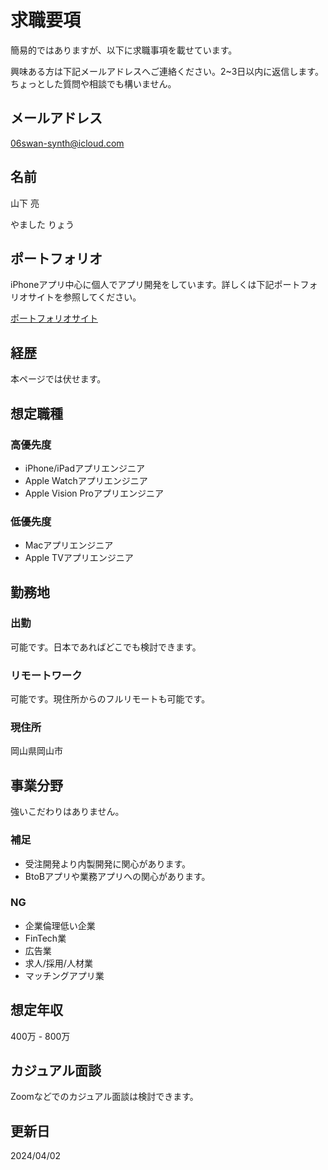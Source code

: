 求職要項
========
簡易的ではありますが、以下に求職事項を載せています。

興味ある方は下記メールアドレスへご連絡ください。2~3日以内に返信します。ちょっとした質問や相談でも構いません。


## メールアドレス
06swan-synth@icloud.com


## 名前
山下 亮

やました りょう


## ポートフォリオ
iPhoneアプリ中心に個人でアプリ開発をしています。詳しくは下記ポートフォリオサイトを参照してください。

[ポートフォリオサイト](https://flipbyblink.github.io/Portfolio/forAJob)


## 経歴
本ページでは伏せます。


## 想定職種
### 高優先度
- iPhone/iPadアプリエンジニア
- Apple Watchアプリエンジニア
- Apple Vision Proアプリエンジニア

### 低優先度
- Macアプリエンジニア
- Apple TVアプリエンジニア


## 勤務地
### 出勤
可能です。日本であればどこでも検討できます。

### リモートワーク
可能です。現住所からのフルリモートも可能です。

### 現住所
岡山県岡山市


## 事業分野
強いこだわりはありません。

### 補足
- 受注開発より内製開発に関心があります。
- BtoBアプリや業務アプリへの関心があります。

### NG
- 企業倫理低い企業
- FinTech業
- 広告業
- 求人/採用/人材業
- マッチングアプリ業


## 想定年収
400万 - 800万


## カジュアル面談
Zoomなどでのカジュアル面談は検討できます。


## 更新日
2024/04/02
